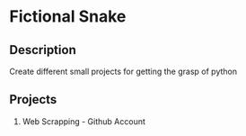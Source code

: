 # Fictional Snake 

## Description

Create different small projects for getting the grasp of python

## Projects

<ol>
  <li>Web Scrapping - Github Account</li>
</ol>

